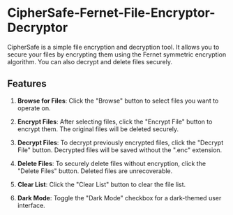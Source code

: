 # CipherSafe-Fernet-File-Encryptor-Decryptor

CipherSafe is a simple file encryption and decryption tool. It allows you to secure your files by encrypting them using the Fernet symmetric encryption algorithm. You can also decrypt and delete files securely.


## Features

1. **Browse for Files**: Click the "Browse" button to select files you want to operate on.

2. **Encrypt Files**: After selecting files, click the "Encrypt File" button to encrypt them. The original files will be deleted securely.

3. **Decrypt Files**: To decrypt previously encrypted files, click the "Decrypt File" button. Decrypted files will be saved without the ".enc" extension.

4. **Delete Files**: To securely delete files without encryption, click the "Delete Files" button. Deleted files are unrecoverable.

5. **Clear List**: Click the "Clear List" button to clear the file list.

6. **Dark Mode**: Toggle the "Dark Mode" checkbox for a dark-themed user interface.